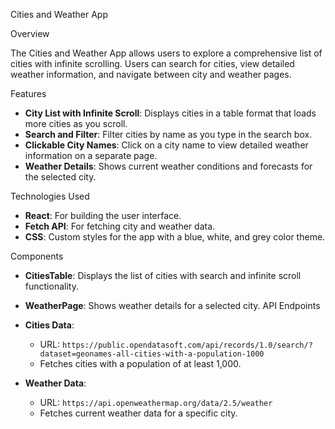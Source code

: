 Cities and Weather App

Overview

The Cities and Weather App allows users to explore a comprehensive list of cities with infinite scrolling. Users can search for cities, view detailed weather information, and navigate between city and weather pages.

Features

- **City List with Infinite Scroll**: Displays cities in a table format that loads more cities as you scroll.
- **Search and Filter**: Filter cities by name as you type in the search box.
- **Clickable City Names**: Click on a city name to view detailed weather information on a separate page.
- **Weather Details**: Shows current weather conditions and forecasts for the selected city.

Technologies Used

- **React**: For building the user interface.
- **Fetch API**: For fetching city and weather data.
- **CSS**: Custom styles for the app with a blue, white, and grey color theme.

Components

- **CitiesTable**: Displays the list of cities with search and infinite scroll functionality.
- **WeatherPage**: Shows weather details for a selected city.
API Endpoints

- **Cities Data**: 
  - URL: `https://public.opendatasoft.com/api/records/1.0/search/?dataset=geonames-all-cities-with-a-population-1000`
  - Fetches cities with a population of at least 1,000.

- **Weather Data**:
  - URL: `https://api.openweathermap.org/data/2.5/weather`
  - Fetches current weather data for a specific city.


